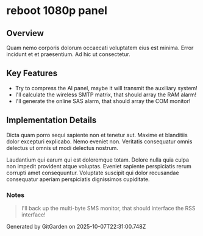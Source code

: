 # reboot 1080p panel

## Overview
Quam nemo corporis dolorum occaecati voluptatem eius est minima. Error incidunt et et praesentium. Ad hic ut consectetur.

## Key Features
- Try to compress the AI panel, maybe it will transmit the auxiliary system!
- I'll calculate the wireless SMTP matrix, that should array the RAM alarm!
- I'll generate the online SAS alarm, that should array the COM monitor!

## Implementation Details
Dicta quam porro sequi sapiente non et tenetur aut. Maxime et blanditiis dolor excepturi explicabo. Nemo eveniet non. Veritatis consequatur omnis delectus ut omnis ut modi delectus nostrum.
 Laudantium qui earum qui est doloremque totam. Dolore nulla quia culpa non impedit provident atque voluptas. Eveniet sapiente perspiciatis rerum corrupti amet consequuntur. Voluptate suscipit qui dolor recusandae consequatur aperiam perspiciatis dignissimos cupiditate.

### Notes
> I'll back up the multi-byte SMS monitor, that should interface the RSS interface!

Generated by GitGarden on 2025-10-07T22:31:00.748Z